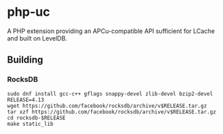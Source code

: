 # php-uc
A PHP extension providing an APCu-compatible API sufficient for LCache and built on LevelDB.

## Building

### RocksDB

    sudo dnf install gcc-c++ gflags snappy-devel zlib-devel bzip2-devel
    RELEASE=4.13
    wget https://github.com/facebook/rocksdb/archive/v$RELEASE.tar.gz
    tar xzf https://github.com/facebook/rocksdb/archive/v$RELEASE.tar.gz
    cd rocksdb-$RELEASE
    make static_lib
    
